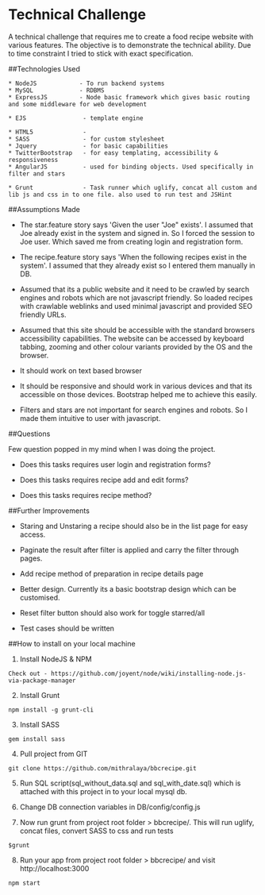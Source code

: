 # Technical Challenge

A technical challenge that requires me to create a food recipe website with various features. The objective is to demonstrate the technical ability. Due to time constraint I tried to stick with exact specification.

##Technologies Used

    * NodeJS            - To run backend systems
    * MySQL             - RDBMS
    * ExpressJS         - Node basic framework which gives basic routing and some middleware for web development

    * EJS                - template engine

    * HTML5              -
    * SASS               - for custom stylesheet
    * Jquery             - for basic capabilities
    * TwitterBootstrap   - for easy templating, accessibility & responsiveness
    * AngularJS          - used for binding objects. Used specifically in filter and stars

    * Grunt              - Task runner which uglify, concat all custom and lib js and css in to one file. also used to run test and JSHint

##Assumptions Made

 * The star.feature story says 'Given the user "Joe" exists'. I assumed that Joe already exist in the system and signed in. So I forced the session to Joe user. Which saved me from creating login and registration form.

 * The recipe.feature story says 'When the following recipes exist in the system'. I assumed that they already exist so I entered them manually in DB.

 * Assumed that its a public website and it need to be crawled by search engines and robots which are not javascript friendly. So loaded recipes with crawlable weblinks and used minimal javascript and provided SEO friendly URLs.

 * Assumed that this site should be accessible with the standard browsers accessibility capabilities. The website can be accessed by keyboard tabbing, zooming and other colour variants provided by the OS and the browser.

 * It should work on text based browser

 * It should be responsive and should work in various devices and that its accessible on those devices. Bootstrap helped me to achieve this easily.

 * Filters and stars are not important for search engines and robots. So I made them intuitive to user with javascript.

##Questions

Few question popped in my mind when I was doing the project.

 * Does this tasks requires user login and registration forms?

 * Does this tasks requires recipe add and edit forms?

 * Does this tasks requires recipe method?

##Further Improvements

 * Staring and Unstaring a recipe should also be in the list page for easy access.

 * Paginate the result after filter is applied and carry the filter through pages.

 * Add recipe method of preparation in recipe details page

 * Better design. Currently its a basic bootstrap design which can be customised.

 * Reset filter button should also work for toggle starred/all

 * Test cases should be written

##How to install on your local machine

1. Install NodeJS & NPM

 ```
 Check out - https://github.com/joyent/node/wiki/installing-node.js-via-package-manager
 ```

2. Install Grunt

 ```
 npm install -g grunt-cli
 ```

3. Install SASS

 ```
 gem install sass
 ```

4. Pull project from GIT

 ```
 git clone https://github.com/mithralaya/bbcrecipe.git
 ```

5. Run SQL script(sql_without_data.sql and sql_with_date.sql) which is attached with this project in to your local mysql db.

6. Change DB connection variables in DB/config/config.js

7. Now run grunt from project root folder > bbcrecipe/. This will run uglify, concat files, convert SASS to css and run tests

 ```
 $grunt
 ```

8. Run your app from project root folder > bbcrecipe/ and visit http://localhost:3000

 ```
 npm start
 ```


